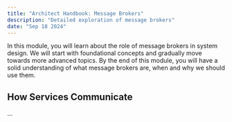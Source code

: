 ```yaml
---
title: "Architect Handbook: Message Brokers"
description: "Detailed exploration of message brokers"
date: "Sep 18 2024"
---
```


In this module, you will learn about the role of message brokers in system design. We will start with foundational concepts and gradually move towards more advanced topics. By the end of this module, you will have a solid understanding of what message brokers are, when and why we should use them.

## How Services Communicate

...

